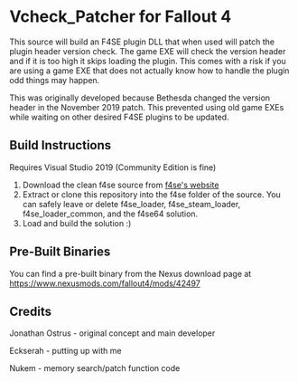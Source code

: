 # Vcheck_Patcher for Fallout 4

This source will build an F4SE plugin DLL that when used will patch the plugin header version check. The game EXE will check the version header and if it is too high it skips loading the plugin. This comes with a risk if you are using a game EXE that does not actually know how to handle the plugin odd things may happen.

This was originally developed because Bethesda changed the version header in the November 2019 patch. This prevented using old game EXEs while waiting on other desired F4SE plugins to be updated.

## Build Instructions

Requires Visual Studio 2019 (Community Edition is fine)

1) Download the clean f4se source from [f4se's website](http://f4se.silverlock.org/)
2) Extract or clone this repository into the f4se folder of the source. You can safely leave or delete f4se_loader, f4se_steam_loader, f4se_loader_common, and the f4se64 solution.
3) Load and build the solution :)

## Pre-Built Binaries

You can find a pre-built binary from the Nexus download page at https://www.nexusmods.com/fallout4/mods/42497

## Credits

Jonathan Ostrus - original concept and main developer

Eckserah - putting up with me

Nukem - memory search/patch function code

